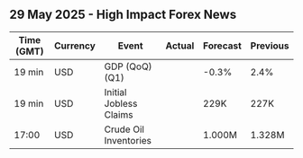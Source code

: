 ## 29 May 2025 - High Impact Forex News

| Time (GMT) | Currency | Event | Actual | Forecast | Previous |
|------|----------|-------|--------|----------|----------|
| 19 min | USD | GDP (QoQ) (Q1) |  | -0.3% | 2.4% |
| 19 min | USD | Initial Jobless Claims |  | 229K | 227K |
| 17:00 | USD | Crude Oil Inventories |  | 1.000M | 1.328M |
